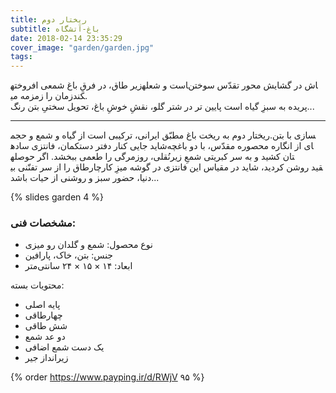 ```yaml
---
title: ریختار دوم
subtitle: باغ-آتشگاه
date: 2018-02-14 23:35:29
cover_image: "garden/garden.jpg"
tags:
---
```

زیر طاق، در فرقِ باغ
شمعی افروخته‎است و شعله‎اش در گشایش محور تقدّس سوختن زمان را زمزمه می‎کند.  
پایین تر در شتر گلو، نقشِ خوشِ باغ، تحویل سختیِ بتن رنگ‎  پریده به سبزِ گیاه است...

<hr class="style-two">

  ریختار دوم به ریخت باغ مطبّق ایرانی، ترکیبی است از گیاه و شمع و حجم‎سازی با بتن. 
شاید جایی کنار دفتر دستکمان، فانتزی ساده‎ای از انگاره محصوره مقدّس، با دو باغچه نُقلی، روزمرگی را طعمی ببخشد. اگر حوصله‎تان کشید و به سر کبریتی شمعِ زیر چارطاق را از سر تفنّنی بی‎قید روشن کردید، شاید در مقیاس این فانتزی در گوشه میزِ کار دنیا، حضور سبز و روشنی از حیات باشد...

{% slides garden 4 %}	

### مشخصات فنی:

- نوع محصول: شمع و گلدان رو میزی
- جنس: بتن، خاک، پارافین
- ابعاد: ۱۴ × ۱۵ × ۲۴ سانتی‌متر

محتویات بسته:
- پایه اصلی
- چهارطاقی 
- شش طاقی
- دو عد شمع
- یک دست شمع اضافی
- زیرانداز جیر

{% order https://www.payping.ir/d/RWjV ۹۵ %}